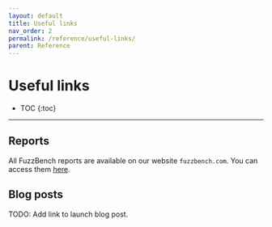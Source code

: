 ```yaml
---
layout: default
title: Useful links
nav_order: 2
permalink: /reference/useful-links/
parent: Reference
---
```


# Useful links

- TOC
{:toc}
---

## Reports

All FuzzBench reports are available on our website `fuzzbench.com`. You can
access them [here](https://www.fuzzbench.com/reports/index.html).

## Blog posts

TODO: Add link to launch blog post.
